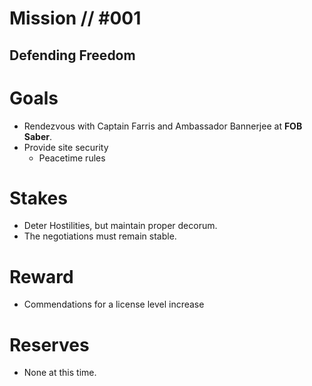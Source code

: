 # Mission // #001
## Defending Freedom
# Goals
- Rendezvous with Captain Farris and Ambassador Bannerjee at **FOB Saber**.
- Provide site security
  - Peacetime rules

# Stakes
- Deter Hostilities, but maintain proper decorum. 
- The negotiations must remain stable.

# Reward
- Commendations for a license level increase

# Reserves
- None at this time.